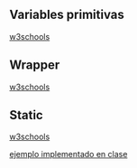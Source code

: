 ## Variables primitivas

[w3schools](https://www.w3schools.com/java/java_data_types.asp)

## Wrapper

[w3schools](https://www.w3schools.com/java/java_wrapper_classes.asp)

## Static

[w3schools](https://www.w3schools.com/java/ref_keyword_static.asp)

[ejemplo implementado en clase](/ejemplos/user-with-static/java/)